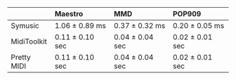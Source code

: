 |             | Maestro         | MMD             | POP909          |
|:------------|:----------------|:----------------|:----------------|
| Symusic     | 1.06 ± 0.89 ms  | 0.37 ± 0.32 ms  | 0.20 ± 0.05 ms  |
| MidiToolkit | 0.11 ± 0.10 sec | 0.04 ± 0.04 sec | 0.02 ± 0.01 sec |
| Pretty MIDI | 0.11 ± 0.10 sec | 0.04 ± 0.04 sec | 0.02 ± 0.01 sec |
